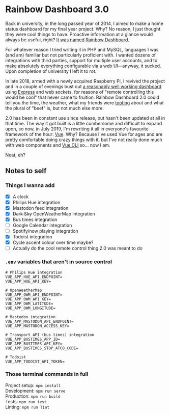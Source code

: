# Rainbow Dashboard 3.0

Back in university, in the long passed year of 2014, I aimed to make a home status dashboard for my final year project. Why? No reason; I just thought they were cool things to have. Proactive information at a glance would always be useful, right? [It was named Rainbow Dashboard.](https://twitter.com/kimpegasus/status/440861771537342464)

For whatever reason I tried writing it in PHP and MySQL, languages I was (and am) familiar but not particularly proficient with. I wanted dozens of integrations with third parties, support for multiple user accounts, and to make absolutely everything configurable via a web UI—anyway, it sucked. Upon completion of university I left it to rot.

In late 2018, armed with a newly acquired Raspberry Pi, I revived the project and in a couple of evenings bust out [a reasonably well working dashboard](https://github.com/querkmachine/dashboard/tree/develop) using [Express](https://expressjs.com/) and web sockets, for reasons of "remote controlling this would be cool" that never came to fruition. Rainbow Dashboard 2.0 could tell you the time, the weather, what my friends were [tooting](https://joinmastodon.org/) about and what the plural of "beef" is, but not much else more. 

2.0 has been in constant use since release, but hasn't been updated at all in that time. The way it got built is a little cumbersome and difficult to expand upon, so now, in July 2019, I'm rewriting it all in everyone's favourite framework of the hour: [Vue](https://vuejs.org/). Why? Because I've used Vue for ages and are pretty comfortable doing crazy things with it, but I've not really done much with web components and [Vue CLI](http://cli.vuejs.org/) so... now I am.

Neat, eh?

## Notes to self

### Things I wanna add

- [x] A clock
- [x] Philips Hue integration
- [x] Mastodon feed integration
- [x] ~~Dark Sky~~ OpenWeatherMap integration
- [x] Bus times integration
- [ ] Google Calendar integration
- [ ] Spotify/now playing integration
- [x] Todoist integration
- [x] Cycle accent colour over time maybe?
- [ ] Actually do the cool remote control thing 2.0 was meant to do

### `.env` variables that aren't in source control

```
# Philips Hue integration
VUE_APP_HUE_API_ENDPOINT=
VUE_APP_HUE_API_KEY=

# OpenWeatherMap
VUE_APP_OWM_API_ENDPOINT=
VUE_APP_OWM_API_KEY=
VUE_APP_OWM_LATITUDE=
VUE_APP_OWM_LONGITUDE=

# Mastodon integration
VUE_APP_MASTODON_API_ENDPOINT=
VUE_APP_MASTODON_ACCESS_KEY=

# Transport API (bus times) integration
VUE_APP_BUSTIMES_APP_ID=
VUE_APP_BUSTIMES_API_KEY=
VUE_APP_BUSTIMES_STOP_ATCO_CODE=

# Todoist
VUE_APP_TODOIST_API_TOKEN=
```

### Those terminal commands in full

Project setup: `npm install`\
Development: `npm run serve`\
Production: `npm run build`\
Tests: `npm run test`\
Linting: `npm run lint`
